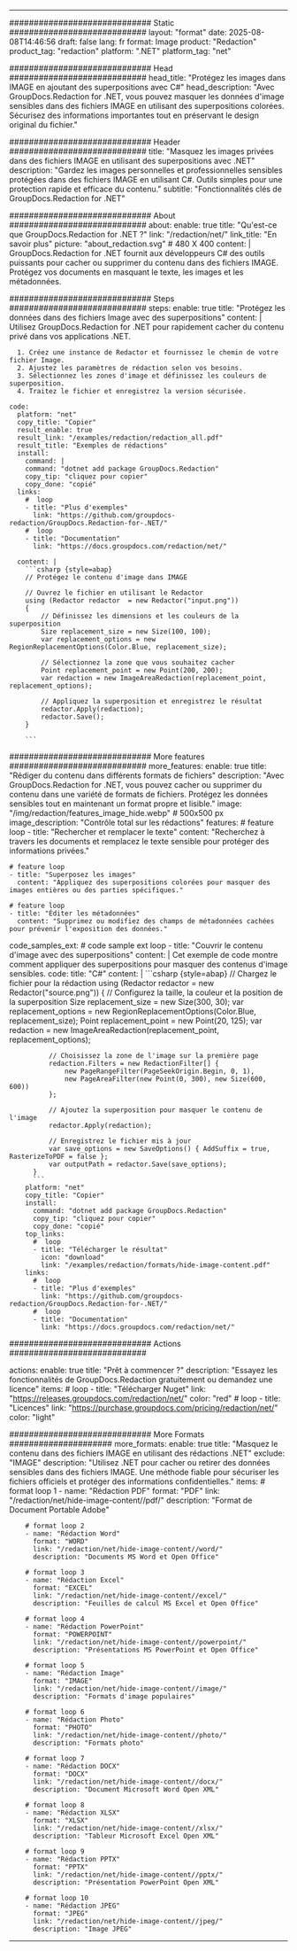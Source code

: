 
---
############################# Static ############################
layout: "format"
date:  2025-08-08T14:46:56
draft: false
lang: fr
format: Image
product: "Redaction"
product_tag: "redaction"
platform: ".NET"
platform_tag: "net"

############################# Head ############################
head_title: "Protégez les images dans IMAGE en ajoutant des superpositions avec C#"
head_description: "Avec GroupDocs.Redaction for .NET, vous pouvez masquer les données d'image sensibles dans des fichiers IMAGE en utilisant des superpositions colorées. Sécurisez des informations importantes tout en préservant le design original du fichier."

############################# Header ############################
title: "Masquez les images privées dans des fichiers IMAGE en utilisant des superpositions avec .NET" 
description: "Gardez les images personnelles et professionnelles sensibles protégées dans des fichiers IMAGE en utilisant C#. Outils simples pour une protection rapide et efficace du contenu."
subtitle: "Fonctionnalités clés de GroupDocs.Redaction for .NET" 

############################# About ############################
about:
    enable: true
    title: "Qu'est-ce que GroupDocs.Redaction for .NET ?"
    link: "/redaction/net/"
    link_title: "En savoir plus"
    picture: "about_redaction.svg" # 480 X 400
    content: |
       GroupDocs.Redaction for .NET fournit aux développeurs C# des outils puissants pour cacher ou supprimer du contenu dans des fichiers IMAGE. Protégez vos documents en masquant le texte, les images et les métadonnées.

############################# Steps ############################
steps:
    enable: true
    title: "Protégez les données dans des fichiers Image avec des superpositions"
    content: |
      Utilisez GroupDocs.Redaction for .NET pour rapidement cacher du contenu privé dans vos applications .NET.
      
      1. Créez une instance de Redactor et fournissez le chemin de votre fichier Image.
      2. Ajustez les paramètres de rédaction selon vos besoins.
      3. Sélectionnez les zones d'image et définissez les couleurs de superposition.
      4. Traitez le fichier et enregistrez la version sécurisée.
   
    code:
      platform: "net"
      copy_title: "Copier"
      result_enable: true
      result_link: "/examples/redaction/redaction_all.pdf"
      result_title: "Exemples de rédactions"
      install:
        command: |
        command: "dotnet add package GroupDocs.Redaction"
        copy_tip: "cliquez pour copier"
        copy_done: "copié"
      links:
        #  loop
        - title: "Plus d'exemples"
          link: "https://github.com/groupdocs-redaction/GroupDocs.Redaction-for-.NET/"
        #  loop
        - title: "Documentation"
          link: "https://docs.groupdocs.com/redaction/net/"
          
      content: |
        ```csharp {style=abap}
        // Protégez le contenu d'image dans IMAGE

        // Ouvrez le fichier en utilisant le Redactor
        using (Redactor redactor  = new Redactor("input.png"))
        {
            // Définissez les dimensions et les couleurs de la superposition
            Size replacement_size = new Size(100, 100);
            var replacement_options = new RegionReplacementOptions(Color.Blue, replacement_size);

            // Sélectionnez la zone que vous souhaitez cacher
            Point replacement_point = new Point(200, 200);
            var redaction = new ImageAreaRedaction(replacement_point, replacement_options);
            
            // Appliquez la superposition et enregistrez le résultat
            redactor.Apply(redaction);
            redactor.Save();
        }
        
        ```            


############################# More features ############################
more_features:
  enable: true
  title: "Rédiger du contenu dans différents formats de fichiers"
  description: "Avec GroupDocs.Redaction for .NET, vous pouvez cacher ou supprimer du contenu dans une variété de formats de fichiers. Protégez les données sensibles tout en maintenant un format propre et lisible."
  image: "/img/redaction/features_image_hide.webp" # 500x500 px
  image_description: "Contrôle total sur les rédactions"
  features:
    # feature loop
    - title: "Rechercher et remplacer le texte"
      content: "Recherchez à travers les documents et remplacez le texte sensible pour protéger des informations privées."

    # feature loop
    - title: "Superposez les images"
      content: "Appliquez des superpositions colorées pour masquer des images entières ou des parties spécifiques."

    # feature loop
    - title: "Éditer les métadonnées"
      content: "Supprimez ou modifiez des champs de métadonnées cachées pour prévenir l'exposition des données."
      
  code_samples_ext:
    # code sample ext loop
    - title: "Couvrir le contenu d'image avec des superpositions"
      content: |
        Cet exemple de code montre comment appliquer des superpositions pour masquer des contenus d'image sensibles.
      code:
        title: "C#"
        content: |
          ```csharp {style=abap}
          //  Chargez le fichier pour la rédaction
          using (Redactor redactor  = new Redactor("source.png"))
          {
              // Configurez la taille, la couleur et la position de la superposition
              Size replacement_size = new Size(300, 30);
              var replacement_options = new RegionReplacementOptions(Color.Blue, replacement_size);
              Point replacement_point = new Point(20, 125);
              var redaction = new ImageAreaRedaction(replacement_point, replacement_options);
 
              // Choisissez la zone de l'image sur la première page
              redaction.Filters = new RedactionFilter[] {
                  new PageRangeFilter(PageSeekOrigin.Begin, 0, 1),
                  new PageAreaFilter(new Point(0, 300), new Size(600, 600))
              };

              // Ajoutez la superposition pour masquer le contenu de l'image
              redactor.Apply(redaction);

              // Enregistrez le fichier mis à jour
              var save_options = new SaveOptions() { AddSuffix = true, RasterizeToPDF = false };
              var outputPath = redactor.Save(save_options);
          }
          ```
        platform: "net"
        copy_title: "Copier"
        install:
          command: "dotnet add package GroupDocs.Redaction"
          copy_tip: "cliquez pour copier"
          copy_done: "copié"
        top_links:
          #  loop
          - title: "Télécharger le résultat"
            icon: "download"
            link: "/examples/redaction/formats/hide-image-content.pdf"
        links:
          #  loop
          - title: "Plus d'exemples"
            link: "https://github.com/groupdocs-redaction/GroupDocs.Redaction-for-.NET/"
          #  loop
          - title: "Documentation"
            link: "https://docs.groupdocs.com/redaction/net/"


############################# Actions ############################

actions:
  enable: true
  title: "Prêt à commencer ?"
  description: "Essayez les fonctionnalités de GroupDocs.Redaction gratuitement ou demandez une licence"
  items:
    #  loop
    - title: "Télécharger Nuget"
      link: "https://releases.groupdocs.com/redaction/net/"
      color: "red"
        #  loop
    - title: "Licences"
      link: "https://purchase.groupdocs.com/pricing/redaction/net/"
      color: "light"


############################# More Formats #####################
more_formats:
    enable: true
    title: "Masquez le contenu dans des fichiers IMAGE en utilisant des rédactions .NET"
    exclude: "IMAGE"
    description: "Utilisez .NET pour cacher ou retirer des données sensibles dans des fichiers IMAGE. Une méthode fiable pour sécuriser les fichiers officiels et protéger des informations confidentielles."
    items: 
        # format loop 1
        - name: "Rédaction PDF"
          format: "PDF"
          link: "/redaction/net/hide-image-content//pdf/"
          description: "Format de Document Portable Adobe"

        # format loop 2
        - name: "Rédaction Word"
          format: "WORD"
          link: "/redaction/net/hide-image-content//word/"
          description: "Documents MS Word et Open Office"
          
        # format loop 3
        - name: "Rédaction Excel"
          format: "EXCEL"
          link: "/redaction/net/hide-image-content//excel/"
          description: "Feuilles de calcul MS Excel et Open Office"

        # format loop 4
        - name: "Rédaction PowerPoint"
          format: "POWERPOINT"
          link: "/redaction/net/hide-image-content//powerpoint/"
          description: "Présentations MS PowerPoint et Open Office"

        # format loop 5
        - name: "Rédaction Image"
          format: "IMAGE"
          link: "/redaction/net/hide-image-content//image/"
          description: "Formats d'image populaires"

        # format loop 6
        - name: "Rédaction Photo"
          format: "PHOTO"
          link: "/redaction/net/hide-image-content//photo/"
          description: "Formats photo"

        # format loop 7
        - name: "Rédaction DOCX"
          format: "DOCX"
          link: "/redaction/net/hide-image-content//docx/"
          description: "Document Microsoft Word Open XML"
          
        # format loop 8
        - name: "Rédaction XLSX"
          format: "XLSX"
          link: "/redaction/net/hide-image-content//xlsx/"
          description: "Tableur Microsoft Excel Open XML"
          
        # format loop 9
        - name: "Rédaction PPTX"
          format: "PPTX"
          link: "/redaction/net/hide-image-content//pptx/"
          description: "Présentation PowerPoint Open XML"

        # format loop 10
        - name: "Rédaction JPEG"
          format: "JPEG"
          link: "/redaction/net/hide-image-content//jpeg/"
          description: "Image JPEG"


---
